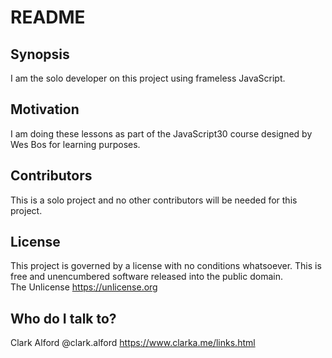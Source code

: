 # README #

## Synopsis

I am the solo developer on this project using frameless JavaScript.

## Motivation

I am doing these lessons as part of the JavaScript30 course designed by Wes Bos for learning purposes.

## Contributors

This is a solo project and no other contributors will be needed for this project.

## License

This project is governed by a license with no conditions whatsoever.  This is free and unencumbered software released into the public domain.  
The Unlicense
https://unlicense.org

## Who do I talk to?

Clark Alford
@clark.alford
https://www.clarka.me/links.html
